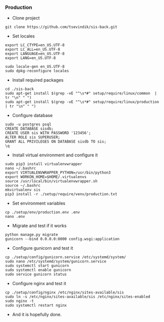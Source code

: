 ### Production
- Clone project
```
git clone https://github.com/tsevindik/sis-back.git
```
- Set locales
```
export LC_CTYPE=en_US.UTF-8
export LC_ALL=en_US.UTF-8
export LANGUAGE=en_US.UTF-8
export LANG=en_US.UTF-8
```
```
sudo locale-gen en_US.UTF-8
sudo dpkg-reconfigure locales
```
- Install required packages
```
cd ./sis-back
sudo apt-get install $(grep -vE "^\s*#" setup/require/linux/common  | tr "\n" " ")
sudo apt-get install $(grep -vE "^\s*#" setup/require/linux/production  | tr "\n" " ")
```
- Configure database
```
sudo -u postgres psql
CREATE DATABASE sisdb;
CREATE USER sis WITH PASSWORD '123456';
ALTER ROLE sis SUPERUSER;
GRANT ALL PRIVILEGES ON DATABASE sisdb TO sis;
\q
```
- Install virtual environment and configure it
```
sudo pip3 install virtualenvwrapper
nano ~/.bashrc
export VIRTUALENVWRAPPER_PYTHON=/usr/bin/python3
export WORKON_HOME=$HOME/.virtualenvs
source /usr/local/bin/virtualenvwrapper.sh
source ~/.bashrc
mkvirtualenv sis
pip3 install -r ./setup/require/venv/production.txt
```
- Set environment variables
```
cp ./setup/env/production.env .env
nano .env
```
- Migrate and test if it works
```
python manage.py migrate
gunicorn --bind 0.0.0.0:8000 config.wsgi:application
```
- Configure gunicorn and test it
```
cp ./setup/config/gunicorn.service /etc/systemd/system/
sudo nano /etc/systemd/system/gunicorn.service
sudo systemctl start gunicorn
sudo systemctl enable gunicorn
sudo service gunicorn status
```
- Configure nginx and test it
```
cp ./setup/config/nginx /etc/nginx/sites-available/sis
sudo ln -s /etc/nginx/sites-available/sis /etc/nginx/sites-enabled
sudo nginx -t
sudo systemctl restart nginx
```
- And it is hopefully done.
